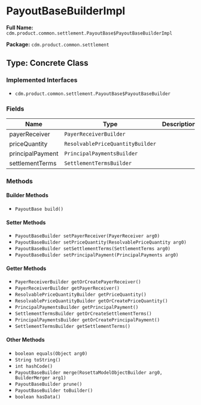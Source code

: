 # PayoutBaseBuilderImpl

**Full Name:** `cdm.product.common.settlement.PayoutBase$PayoutBaseBuilderImpl`

**Package:** `cdm.product.common.settlement`

## Type: Concrete Class

### Implemented Interfaces

- `cdm.product.common.settlement.PayoutBase$PayoutBaseBuilder`

### Fields

| Name | Type | Description |
|------|------|-------------|
| payerReceiver | `PayerReceiverBuilder` |  |
| priceQuantity | `ResolvablePriceQuantityBuilder` |  |
| principalPayment | `PrincipalPaymentsBuilder` |  |
| settlementTerms | `SettlementTermsBuilder` |  |

### Methods

#### Builder Methods

- `PayoutBase build()`

#### Setter Methods

- `PayoutBaseBuilder setPayerReceiver(PayerReceiver arg0)`
- `PayoutBaseBuilder setPriceQuantity(ResolvablePriceQuantity arg0)`
- `PayoutBaseBuilder setSettlementTerms(SettlementTerms arg0)`
- `PayoutBaseBuilder setPrincipalPayment(PrincipalPayments arg0)`

#### Getter Methods

- `PayerReceiverBuilder getOrCreatePayerReceiver()`
- `PayerReceiverBuilder getPayerReceiver()`
- `ResolvablePriceQuantityBuilder getPriceQuantity()`
- `ResolvablePriceQuantityBuilder getOrCreatePriceQuantity()`
- `PrincipalPaymentsBuilder getPrincipalPayment()`
- `SettlementTermsBuilder getOrCreateSettlementTerms()`
- `PrincipalPaymentsBuilder getOrCreatePrincipalPayment()`
- `SettlementTermsBuilder getSettlementTerms()`

#### Other Methods

- `boolean equals(Object arg0)`
- `String toString()`
- `int hashCode()`
- `PayoutBaseBuilder merge(RosettaModelObjectBuilder arg0, BuilderMerger arg1)`
- `PayoutBaseBuilder prune()`
- `PayoutBaseBuilder toBuilder()`
- `boolean hasData()`

